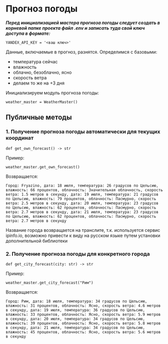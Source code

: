 # Прогноз погоды

**_Перед инициализацией мастера прогноза погоды следует создать
в корневой папке проекта файл .env и записать туда свой ключ доступа
в формате:_**
```
YANDEX_API_KEY = '<ваш ключ>'
```

Данные, включаемые в прогноз, разнятся. Определимся с базовыми:
- температура сейчас
- влажность
- облачно, безоблачно, ясно
- скорость ветра
- делаем то же на +3 дня

Инициализируем модуль прогноза погоды:
```
weather_master = WeatherMaster()
```

## Публичные методы

### 1. Получение прогноза погоды автоматически для текущих координат
```
def get_own_forecast() -> str
```
Пример:
```
weather_master.get_own_forecast()
```
Возвращается:
```
Город: Fryazino, дата: 18 июля, температура: 26 градусов по Цельсию, влажность: 66 процентов, облачность: Значительная облачность, скорость ветра: 1.5 метров в секунду, дата: 19 июля, температура: 21 градусов по Цельсию, влажность: 79 процентов, облачность: Пасмурно, скорость ветра: 2.5 метров в секунду, дата: 20 июля, температура: 23 градусов по Цельсию, влажность: 62 процентов, облачность: Пасмурно, скорость ветра: 2.7 метров в секунду, дата: 21 июля, температура: 23 градусов по Цельсию, влажность: 62 процентов, облачность: Пасмурно, скорость ветра: 2.7 метров в секунду
```
Название города возвращается на транслите, т.к. используется сервис ipinfo.io,
возможно привести к виду на русском языке путем установки дополнительной библиотеки
### 2. Получение прогноза погоды для конкретного города
```
def get_city_forecast(city: str) -> str
```
Пример:
```
weather_master.get_city_forecast("Рим")
```
Возвращается:
```
Город: Рим, дата: 18 июля, температура: 34 градусов по Цельсию, влажность: 31 процентов, облачность: Ясно, скорость ветра: 4.6 метров в секунду, дата: 19 июля, температура: 36 градусов по Цельсию, влажность: 33 процентов, облачность: Ясно, скорость ветра: 5.9 метров в секунду, дата: 20 июля, температура: 34 градусов по Цельсию, влажность: 39 процентов, облачность: Ясно, скорость ветра: 5.8 метров в секунду, дата: 21 июля, температура: 34 градусов по Цельсию, влажность: 45 процентов, облачность: Ясно, скорость ветра: 5.6 метров в секунду
```
